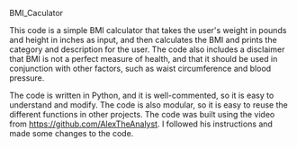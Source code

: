 BMI_Caculator

This code is a simple BMI calculator that takes the user's weight in pounds and height in inches as input, and then calculates the BMI and prints the category and description for the user. The code also includes a disclaimer that BMI is not a perfect measure of health, and that it should be used in conjunction with other factors, such as waist circumference and blood pressure.

The code is written in Python, and it is well-commented, so it is easy to understand and modify. The code is also modular, so it is easy to reuse the different functions in other projects.
The code was built using the video from https://github.com/AlexTheAnalyst. I followed his instructions and made some changes to the code.
